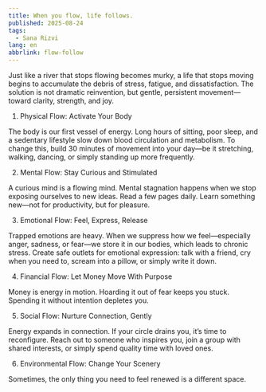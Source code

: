 ```yaml
---
title: When you flow, life follows.
published: 2025-08-24
tags:
  - Sana Rizvi
lang: en
abbrlink: flow-follow
---
```


Just like a river that stops flowing becomes murky, a life that stops moving begins to accumulate the debris of stress, fatigue, and dissatisfaction. The solution is not dramatic reinvention, but gentle, persistent movement—toward clarity, strength, and joy.

1. Physical Flow: Activate Your Body

The body is our first vessel of energy. Long hours of sitting, poor sleep, and a sedentary lifestyle slow down blood circulation and metabolism. To change this, build 30 minutes of movement into your day—be it stretching, walking, dancing, or simply standing up more frequently.

2. Mental Flow: Stay Curious and Stimulated

A curious mind is a flowing mind. Mental stagnation happens when we stop exposing ourselves to new ideas. Read a few pages daily. Learn something new—not for productivity, but for pleasure.

3. Emotional Flow: Feel, Express, Release

Trapped emotions are heavy. When we suppress how we feel—especially anger, sadness, or fear—we store it in our bodies, which leads to chronic stress. Create safe outlets for emotional expression: talk with a friend, cry when you need to, scream into a pillow, or simply write it down.

4. Financial Flow: Let Money Move With Purpose

Money is energy in motion. Hoarding it out of fear keeps you stuck. Spending it without intention depletes you.

5. Social Flow: Nurture Connection, Gently

Energy expands in connection. If your circle drains you, it’s time to reconfigure. Reach out to someone who inspires you, join a group with shared interests, or simply spend quality time with loved ones.

6. Environmental Flow: Change Your Scenery

Sometimes, the only thing you need to feel renewed is a different space.
